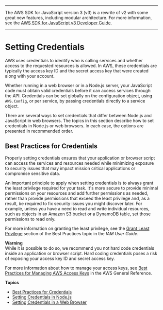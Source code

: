 --------

The AWS SDK for JavaScript version 3 \(v3\) is a rewrite of v2 with some great new features, including modular architecture\. For more information, see the [AWS SDK for JavaScript v3 Developer Guide](https://docs.aws.amazon.com/sdk-for-javascript/v3/developer-guide/welcome.html)\.

--------

# Setting Credentials<a name="setting-credentials"></a>

AWS uses credentials to identify who is calling services and whether access to the requested resources is allowed\. In AWS, these credentials are typically the access key ID and the secret access key that were created along with your account\.

Whether running in a web browser or in a Node\.js server, your JavaScript code must obtain valid credentials before it can access services through the API\. Credentials can be set globally on the configuration object, using `AWS.Config`, or per service, by passing credentials directly to a service object\.

There are several ways to set credentials that differ between Node\.js and JavaScript in web browsers\. The topics in this section describe how to set credentials in Node\.js or web browsers\. In each case, the options are presented in recommended order\.

## Best Practices for Credentials<a name="credentials-best-practices"></a>

Properly setting credentials ensures that your application or browser script can access the services and resources needed while minimizing exposure to security issues that may impact mission critical applications or compromise sensitive data\.

An important principle to apply when setting credentials is to always grant the least privilege required for your task\. It's more secure to provide minimal permissions on your resources and add further permissions as needed, rather than provide permissions that exceed the least privilege and, as a result, be required to fix security issues you might discover later\. For example, unless you have a need to read and write individual resources, such as objects in an Amazon S3 bucket or a DynamoDB table, set those permissions to read only\.

For more information on granting the least privilege, see the [Grant Least Privilege](https://docs.aws.amazon.com/IAM/latest/UserGuide/best-practices.html#grant-least-privilege) section of the Best Practices topic in the *IAM User Guide*\.

**Warning**  
While it is possible to do so, we recommend you not hard code credentials inside an application or browser script\. Hard coding credentials poses a risk of exposing your access key ID and secret access key\.

For more information about how to manage your access keys, see [ Best Practices for Managing AWS Access Keys](https://docs.aws.amazon.com/general/latest/gr/aws-access-keys-best-practices.html) in the AWS General Reference\.

**Topics**
+ [Best Practices for Credentials](#credentials-best-practices)
+ [Setting Credentials in Node\.js](setting-credentials-node.md)
+ [Setting Credentials in a Web Browser](setting-credentials-browser.md)